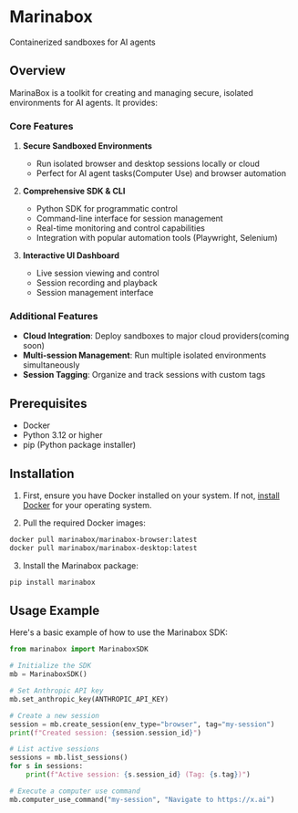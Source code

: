 # Marinabox

Containerized sandboxes for AI agents

## Overview

MarinaBox is a toolkit for creating and managing secure, isolated environments for AI agents. It provides:

### Core Features

1. **Secure Sandboxed Environments**
   - Run isolated browser and desktop sessions locally or cloud
   - Perfect for AI agent tasks(Computer Use) and browser automation

2. **Comprehensive SDK & CLI**
   - Python SDK for programmatic control
   - Command-line interface for session management
   - Real-time monitoring and control capabilities
   - Integration with popular automation tools (Playwright, Selenium)

3. **Interactive UI Dashboard**
   - Live session viewing and control
   - Session recording and playback
   - Session management interface

### Additional Features

- **Cloud Integration**: Deploy sandboxes to major cloud providers(coming soon)
- **Multi-session Management**: Run multiple isolated environments simultaneously
- **Session Tagging**: Organize and track sessions with custom tags

## Prerequisites

- Docker
- Python 3.12 or higher
- pip (Python package installer)

## Installation

1. First, ensure you have Docker installed on your system. If not, [install Docker](https://docs.docker.com/get-docker/) for your operating system.

2. Pull the required Docker images:
```bash
docker pull marinabox/marinabox-browser:latest
docker pull marinabox/marinabox-desktop:latest
```

3. Install the Marinabox package:
```bash
pip install marinabox
```

## Usage Example

Here's a basic example of how to use the Marinabox SDK:

```python
from marinabox import MarinaboxSDK

# Initialize the SDK
mb = MarinaboxSDK()

# Set Anthropic API key
mb.set_anthropic_key(ANTHROPIC_API_KEY)

# Create a new session
session = mb.create_session(env_type="browser", tag="my-session")
print(f"Created session: {session.session_id}")

# List active sessions
sessions = mb.list_sessions()
for s in sessions:
    print(f"Active session: {s.session_id} (Tag: {s.tag})")

# Execute a computer use command
mb.computer_use_command("my-session", "Navigate to https://x.ai")

